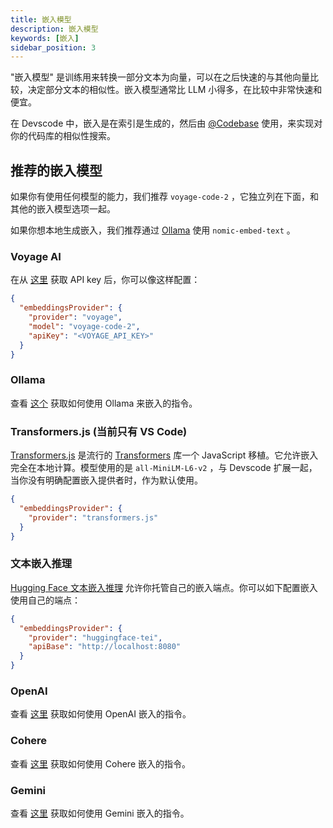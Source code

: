 ```yaml
---
title: 嵌入模型
description: 嵌入模型
keywords: [嵌入]
sidebar_position: 3
---
```


"嵌入模型" 是训练用来转换一部分文本为向量，可以在之后快速的与其他向量比较，决定部分文本的相似性。嵌入模型通常比 LLM 小得多，在比较中非常快速和便宜。

在 Devscode 中，嵌入是在索引是生成的，然后由 [@Codebase](../deep-dives/codebase.md) 使用，来实现对你的代码库的相似性搜索。

## 推荐的嵌入模型

如果你有使用任何模型的能力，我们推荐 `voyage-code-2` ，它独立列在下面，和其他的嵌入模型选项一起。

如果你想本地生成嵌入，我们推荐通过 [Ollama](../model-providers/top-level/ollama.md#嵌入模型) 使用 `nomic-embed-text` 。

### Voyage AI

在从 [这里](https://www.voyageai.com/) 获取 API key 后，你可以像这样配置：

```json title="config.json"
{
  "embeddingsProvider": {
    "provider": "voyage",
    "model": "voyage-code-2",
    "apiKey": "<VOYAGE_API_KEY>"
  }
}
```

### Ollama

查看 [这个](../model-providers/top-level/ollama.md#嵌入模型) 获取如何使用 Ollama 来嵌入的指令。

### Transformers.js (当前只有 VS Code)

[Transformers.js](https://huggingface.co/docs/transformers.js/index) 是流行的 [Transformers](https://huggingface.co/transformers/) 库一个 JavaScript 移植。它允许嵌入完全在本地计算。模型使用的是 `all-MiniLM-L6-v2` ，与 Devscode 扩展一起，当你没有明确配置嵌入提供者时，作为默认使用。

```json title="config.json"
{
  "embeddingsProvider": {
    "provider": "transformers.js"
  }
}
```

### 文本嵌入推理

[Hugging Face 文本嵌入推理](https://huggingface.co/docs/text-embeddings-inference/en/index) 允许你托管自己的嵌入端点。你可以如下配置嵌入使用自己的端点：

```json title="config.json"
{
  "embeddingsProvider": {
    "provider": "huggingface-tei",
    "apiBase": "http://localhost:8080"
  }
}
```

### OpenAI

查看 [这里](../model-providers/top-level/openai.md#嵌入模型) 获取如何使用 OpenAI 嵌入的指令。

### Cohere

查看 [这里](../model-providers/more/cohere.md#嵌入模型) 获取如何使用 Cohere 嵌入的指令。

### Gemini

查看 [这里](../model-providers/top-level/gemini.md#嵌入模型) 获取如何使用 Gemini 嵌入的指令。

